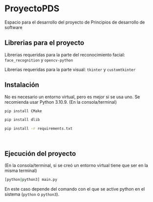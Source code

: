 # ProyectoPDS

Espacio para el desarrollo del proyecto de Principios de desarrollo de software

## Librerias para el proyecto
Librerias requeridas para la parte del reconocimiento facial:
`face_recognition` y `opencv-python`

Librerias requeridas para la parte visual:
`tkinter` y `customtkinter`

## Instalación

No es necesario un entorno virtual, pero es mejor si se usa uno. Se recomienda usar Python 3.10.9.
(En la consola/terminal)

```sh
pip install CMake
```

```sh
pip install dlib
```

```sh
pip install -r requirements.txt
```

<br/>

## Ejecución del proyecto

(En la consola/terminal, si se creó un entorno virtual tiene que ser en la misma terminal)

```sh
[python|python3] main.py
```
En este caso depende del comando con el que se active python en el sistema (`python` o  `python3`).